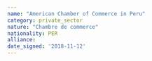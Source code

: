 ```yaml
---
name: "American Chamber of Commerce in Peru"
category: private_sector
nature: "Chambre de commerce"
nationality: PER
alliance: 
date_signed: '2018-11-12'
---
```

    